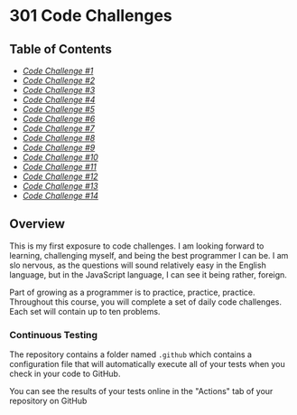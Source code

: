 # 301 Code Challenges

## Table of Contents

- _[Code Challenge #1](./challenges-01.test.js)_
- _[Code Challenge #2](./challenges-02.test.js)_
- _[Code Challenge #3](./challenges-03.test.js)_
- _[Code Challenge #4](./challenges-04.test.js)_
- _[Code Challenge #5](./challenges-05.test.js)_
- _[Code Challenge #6](./challenges-06.test.js)_
- _[Code Challenge #7](./challenges-07.test.js)_
- _[Code Challenge #8](./challenges-08.test.js)_
- _[Code Challenge #9](./challenges-09.test.js)_
- _[Code Challenge #10](./challenges-10.test.js)_
- _[Code Challenge #11](./challenges-11.test.js)_
- _[Code Challenge #12](./challenges-12.test.js)_
- _[Code Challenge #13](./challenges-13.test.js)_
- _[Code Challenge #14](./challenges-14.test.js)_

## Overview

This is my first exposure to code challenges. I am looking forward to learning, challenging myself, and being the best programmer I can be. I am slo nervous, as the questions will sound relatively easy in the English language, but in the JavaScript language, I can see it being rather, foreign.

Part of growing as a programmer is to practice, practice, practice. Throughout this course, you will complete a set of daily code challenges. Each set will contain up to ten problems.

### Continuous Testing

The repository contains a folder named `.github` which contains a configuration file that will automatically execute all of your tests when you check in your code to GitHub.

You can see the results of your tests online in the "Actions" tab of your repository on GitHub
